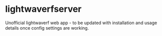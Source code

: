 lightwaverfserver
=================

Unofficial lightwaverf web app - to be updated with installation and usage details once config settings are working.
